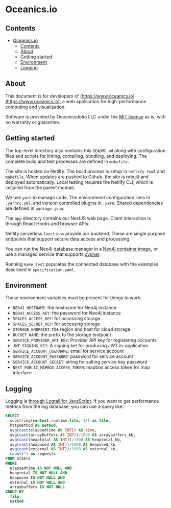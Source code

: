 # Oceanics.io

## Contents

- [Oceanics.io](#oceanicsio)
  - [Contents](#contents)
  - [About](#about)
  - [Getting started](#getting-started)
  - [Environment](#environment)
  - [Logging](#logging)

## About

This document is for developers of [https://www.oceanics.io](https://www.oceanics.io), a web application for high-performance computing and visualization. 

Software is provided by Oceanicsdotio LLC under the [MIT license](https://github.com/oceanics-io/oceanics.io/blob/main/LICENSE) as is, with no warranty or guarantee. 

## Getting started

The top-level directory also contains this `README.md` along with configuration files and scripts for linting, compiling, bundling, and deploying. The complete build and test processes are defined in `makefile`. 

The site is hosted on Netlify. The build process is setup in `netlify.toml` and `makefile`. When updates are pushed to Github, the site is rebuilt and deployed automatically. Local testing requires the Netlify CLI, which is installed from the parent module.

We use `yarn` to manage code. The environment configuration lives in `.yarnrc.yml`, and version controlled plugins in `.yarn`. Shared dependencies are defined in `package.json`.

The `app` directory contains our NextJS web page. Client interaction is through React Hooks and browser APIs.

Netlify serverless `functions` provide our backend. These are single purpose endpoints that support secure data access and processing.

You can run the Neo4j database manager in a [Neo4j container image](https://hub.docker.com/_/neo4j/), or use a managed service that supports [cypher](https://neo4j.com/docs/cypher-refcard/current/). 

Running `make test` populates the connected database with the examples described in `specification.yaml`.

## Environment

These environment variables must be present for things to work:

- `NEO4J_HOSTNAME`: the hostname for Neo4j instance
- `NEO4J_ACCESS_KEY`: the password for Neo4j instance
- `SPACES_ACCESS_KEY`: for accessing storage
- `SPACES_SECRET_KEY`: for accessing storage
- `STORAGE_ENDPOINT`: the region and host for cloud storage
- `BUCKET_NAME`: the prefix to the storage endpoint
- `SERVICE_PROVIDER_API_KEY`: Provider API key for registering accounts
- `JWT_SIGNING_KEY`: A signing ket for producing JWT in-application
- `SERVICE_ACCOUNT_USERNAME`: email for service account
- `SERVICE_ACCOUNT_PASSWORD`: password for service account
- `SERVICE_ACCOUNT_SECRET`: string for salting service key password
- `NEXT_PUBLIC_MAPBOX_ACCESS_TOKEN`: mapbox access token for map interface

## Logging

Logging is [through Logtail for JavaScript](https://docs.logtail.com/integrations/javascript). If you want to get performance metrics from the log database, you can use a query like:
```sql
SELECT
  substring(context.runtime.file, 35) as file,
  httpmethod AS method,
  avg(cast(elapsedtime AS INT)) AS time,
  avg(cast(arraybuffers AS INT))/1000 AS arraybuffers_kb,
  avg(cast(heaptotal AS INT))/1000 AS heaptotal_kb,
  avg(cast(heapused AS INT))/1000 AS heapused_kb,
  avg(cast(external AS INT))/1000 AS external_kb,
  count(*) as requests
FROM $table
WHERE
  elapsedtime IS NOT NULL AND
  heaptotal IS NOT NULL AND
  heapused IS NOT NULL AND
  external IS NOT NULL AND
  arraybuffers IS NOT NULL
GROUP BY 
  file,
  method
```
